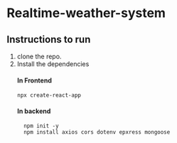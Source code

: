# Realtime-weather-system
## Instructions to run
 1. clone the repo.
 2. Install the dependencies
    #### In Frontend
    ```
    npx create-react-app
    ```
    #### In backend
     ```
       npm init -y
       npm install axios cors dotenv epxress mongoose
     ```
